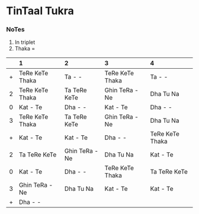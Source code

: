 # TinTaal Tukra

### NoTes
1. In triplet
2. Thaka = 

| |1|2|3|4|
| :--- | :--- | :--- | :--- | :--- |
| + | TeRe KeTe Thaka | Ta - - | TeRe KeTe Thaka | Ta - -  |    
| 2 | TeRe KeTe Thaka | Ta TeRe KeTe | Ghin TeRa -Ne | Dha Tu Na |
| 0 | Kat - Te | Dha - - | Kat - Te | Dha - - |
| 3 | TeRe KeTe Thaka | Ta TeRe KeTe | Ghin TeRa -Ne | Dha Tu Na |
| + | Kat - Te | Kat - Te | Dha - - | TeRe KeTe Thaka  | 
| 2 | Ta TeRe KeTe | Ghin TeRa -Ne | Dha Tu Na | Kat - Te  |
| 0 | Kat - Te | Dha - - | TeRe KeTe Thaka | Ta TeRe KeTe |  
| 3 | Ghin TeRa -Ne | Dha Tu Na | Kat - Te | Kat - Te  |
| + | Dha - -  |
